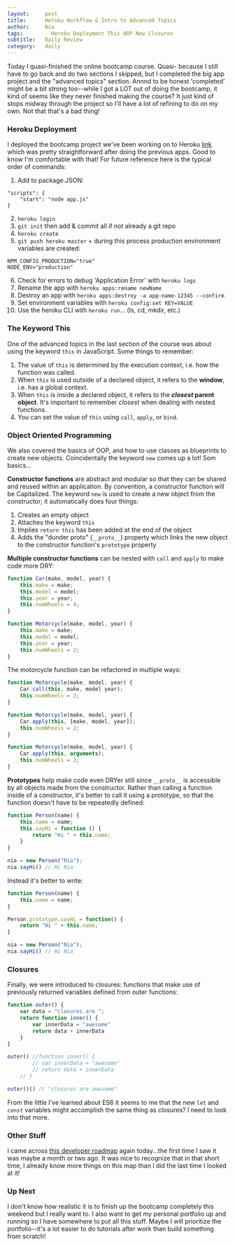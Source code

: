 ```yaml
---
layout:     post
title:      Heroku Workflow & Intro to Advanced Topics
author:     Nia
tags: 		  Heroku Deployment This OOP New Closures
subtitle:  	Daily Review
category:   daily
---
```


Today I quasi-finished the online bootcamp course. Quasi- because I still have to go back and do two sections I skipped, but I completed the big app project and the "advanced topics" section. Annnd to be honest 'completed' might be a bit strong too--while I got a LOT out of doing the bootcamp, it kind of seems like they never finished making the course? It just kind of stops midway through the project so I'll have a lot of refining to do on my own. Not that that's a bad thing!

### Heroku Deployment

I deployed the bootcamp project we've been working on to Heroku [link](http://firecamp2017.herokuapp.com/) which was pretty straightforward after doing the previous apps. Good to know I'm comfortable with that! For future reference here is the typical order of commands:

1. Add to package.JSON:
```
"scripts": {
	"start": "node app.js"
}
```
2. `heroku login`
3. `git init` then add & commit all if not already a git repo
4. `heroku create`
5. `git push heroku master` + during this process production environment variables are created:
```
NPM_CONFIG_PRODUCTION="true"
NODE_ENV="production"
```
6. Check for errors to debug 'Application Error' with `heroku logs`
7. Rename the app with `heroku apps:rename newName`
8. Destroy an app with `heroku apps:destroy -a app-name-12345 --confirm`
9. Set environment variables with `heroku config:set KEY=VALUE`
10. Use the heroku CLI with `heroku run`... (ls, cd, mkdir, etc.)

### The Keyword This

One of the advanced topics in the last section of the course was about using the keyword `this` in JavaScript. Some things to remember:

1. The value of `this` is determined by the execution context, i.e. how the function was called.
2. When `this` is used outside of a declared object, it refers to the **window**, i.e. has a global context.
3. When `this` is inside a declared object, it refers to the ***closest* parent object**. It's important to remember *closest* when dealing with nested functions.
4. You can set the value of `this` using `call`, `apply`, or `bind`.

### Object Oriented Programming

We also covered the basics of OOP, and how to use classes as blueprints to create new objects. Coincidentally the keyword `new` comes up a lot! Som basics...

**Constructor functions** are abstract and modular so that they can be shared and reused within an application. By convention, a constructor function will be Capitalized. The keyword `new` is used to create a new object from the constructor; it automatically does four things:
1. Creates an empty object
2. Attaches the keyword `this`
3. Implies `return this` has been added at the end of the object
4. Adds the "dunder proto" (`__proto__`) property which links the new object to the constructor function's `prototype` property

**Multiple constructor functions** can be nested with `call` and `apply` to make code more DRY:
```javascript
function Car(make, model, year) {
	this.make = make;
	this.model = model;
	this.year = year;
	this.numWheels = 4;
}

function Motorcycle(make, model, year) {
	this.make = make;
	this.model = model;
	this.year = year;
	this.numWheels = 2;
}
```

The motorcycle function can be refactored in multiple ways:
```javascript
function Motorcycle(make, model, year) {
	Car.call(this, make, model year);
	this.numWheels = 2;
}
```

```javascript
function Motorcycle(make, model, year) {
	Car.apply(this, [make, model, year]);
	this.numWheels = 2;
}
```

```javascript
function Motorcycle(make, model, year) {
	Car.apply(this, arguments);
	this.numWheels = 2;
}
```

**Prototypes** help make code even DRYer still since `__proto__` is accessible by all objects made from the constructor. Rather than calling a function inside of a constructor, it's better to call it using a prototype, so that the function doesn't have to be repeatedly defined:

```javascript
function Person(name) {
	this.name = name;
	this.sayHi = function () {
		return "Hi " + this.name;
	}
}

nia = new Person("Nia");
nia.sayHi() // Hi Nia
```

Instead it's better to write:
```javascript
function Person(name) {
	this.name = name;
}

Person.prototype.sayHi = function() {
	return "Hi " + this.name;
}

nia = new Person("Nia");
nia.sayHi() // Hi Nia
```

### Closures

Finally, we were introduced to closures: functions that make use of previously returned variables defined from outer functions:
```javascript
function outer() {
	var data = "closures are ";
	return function inner() {
		var innerData = "awesome"
		return data + innerData
	}
}

outer() //function inner() {
		// var innerData = "awesome"
		// return data + innerData
	// }

outer()() // "closures are awesome"
```

From the little I've learned about ES6 it seems to me that the new `let` and `const` variables might accomplish the same thing as closures? I need to look into that more.

### Other Stuff
I came across [this developer roadmap](https://github.com/kamranahmedse/developer-roadmap) again today...the first time I saw it was maybe a month or two ago. It was nice to recognize that in that short time, I already know more things on this map than I did the last time I looked at it!

### Up Next

I don't know how realistic it is to finish up the bootcamp completely this weekend but I really want to. I also want to get my personal portfolio up and running so I have somewhere to put all this stuff. Maybe I will prioritize the portfolio--it's a lot easier to do tutorials after work than build something from scratch!